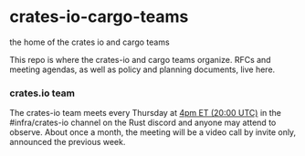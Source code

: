 # crates-io-cargo-teams
the home of the crates io and cargo teams

This repo is where the crates-io and cargo teams organize. RFCs and meeting agendas, as well as policy and planning documents, live here.

### crates.io team

The crates-io team meets every Thursday at [4pm ET (20:00 UTC)](https://www.thetimezoneconverter.com/?t=2%3A00PM&tz=MT%20(Mountain%20Time)) in the #infra/crates-io channel on the Rust discord and anyone may attend to observe. About once a month, the meeting will be a video call by invite only, announced the previous week.
